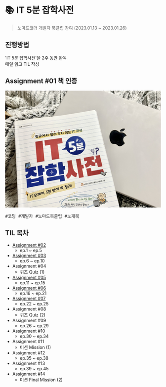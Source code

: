 # 📚 IT 5분 잡학사전
> 노마드코더 개발자 북클럽 참여 (2023.01.13 ~ 2023.01.26)

## 진행방법
'IT 5분 잡학사전'을 2주 동안 완독<br>
매일 읽고 TIL 작성 

## Assignment #01 책 인증
<img src="images/my-book.jpeg">
<pre>#코딩 #개발자 #노마드북클럽 #노개북</pre>

## TIL 목차
* <a href="assignment-02.md">Assignment #02</a>
  * ep.1 ~ ep.5
* <a href="assignment-03.md">Assignment #03</a>
  * ep.6 ~ ep.10
* Assignment #04
  * 퀴즈 Quiz (1)
* <a href="assignment-05.md">Assignment #05</a>
  * ep.11 ~ ep.15
* <a href="assignment-06.md">Assignment #06</a>
  * ep.16 ~ ep.21
* <a href="assignment-07.md">Assignment #07</a>
  * ep.22 ~ ep.25
* Assignment #08
  * 퀴즈 Quiz (2)
* Assignment #09
  * ep.26 ~ ep.29
* Assignment #10
  * ep.30 ~ ep.34
* Assignment #11
  * 미션 Mission (1)
* Assignment #12
  * ep.35 ~ ep.38
* Assignment #13
  * ep.39 ~ ep.45
* Assignment #14
  * 미션 Final Mission (2)